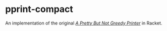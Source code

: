 pprint-compact
==============

An implementation of the original [_A Pretty But Not Greedy Printer_](https://jyp.github.io/pdf/Prettiest.pdf) in Racket.

